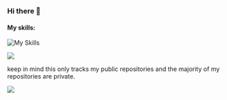 ### Hi there 👋


#### My skills:
![My Skills](https://skillicons.dev/icons?i=git,discord,cs,py,nodejs,bots,idea,js,ps,ae,pr,github,blender,unity,visualstudio,vscode)

![ ](https://github-readme-stats.vercel.app/api/top-langs/?username=SakuraaDevelopment&theme=dracula&show_icons=true)

keep in mind this only tracks my public repositories and the majority of my repositories are private.

![ ](https://komarev.com/ghpvc/?username=SakuraaDevelopment&style=flat-square&color=blueviolet)
